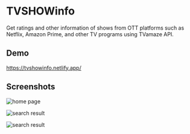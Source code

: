
# TVSHOWinfo

Get ratings and other information
of shows from OTT platforms such as Netflix, Amazon
Prime, and other TV programs using TVamaze API.
## Demo

https://tvshowinfo.netlify.app/


## Screenshots

![home page](https://user-images.githubusercontent.com/67874769/187043293-8022707a-2194-4ba7-9119-0de713bff229.JPG)

![search result](https://user-images.githubusercontent.com/67874769/187043413-4b31227d-3173-4612-85c0-adb497a13c1e.JPG)

![search result](https://user-images.githubusercontent.com/67874769/187043385-0e74e44a-01eb-449f-b103-3c217663449c.JPG)


